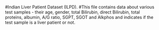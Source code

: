 #Indian Liver Patient Dataset (ILPD).
#This file contains data about various test samples - their age, gender, total Bilirubin, direct Bilirubin, total proteins, albumin, A/G ratio, SGPT, SGOT and Alkphos and indicates if the test sample is a liver patient or not.
